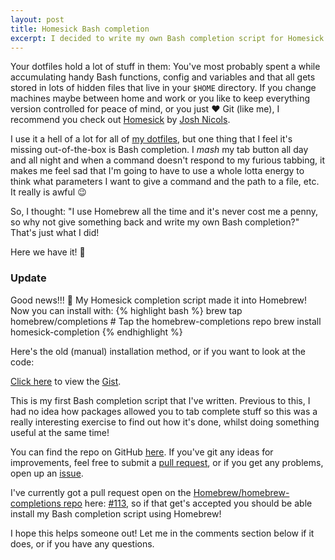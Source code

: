 ```yaml
---
layout: post
title: Homesick Bash completion
excerpt: I decided to write my own Bash completion script for Homesick.
---
```


Your dotfiles hold a lot of stuff in them: You've most probably spent a while accumulating handy Bash functions,
config and variables and that all gets stored in lots of hidden files that live in your `$HOME` directory. If you change
machines maybe between home and work or you like to keep everything version controlled for peace of mind, or you just
:heart: Git (like me), I recommend you check out [Homesick][homesick] by [Josh Nicols][josh-nicols].

I use it a hell of a lot for all of [my dotfiles][my-dotfiles], but one thing that I feel it's missing out-of-the-box
is Bash completion. I *mash* my tab button all day and all night and when a command doesn't respond to my furious
tabbing, it makes me feel sad that I'm going to have to use a whole lotta energy to think what parameters I want to
give a command and the path to a file, etc. It really is awful :wink:

So, I thought: "I use Homebrew all the time and it's never cost me a penny, so why not give something back and write
my own Bash completion?" That's just what I did!

Here we have it! :tada:

### Update
Good news!!! :confetti_ball: My Homesick completion script made it into Homebrew! Now you can install with:
{% highlight bash %}
brew tap homebrew/completions # Tap the homebrew-completions repo
brew install homesick-completion
{% endhighlight %}

Here's the old (manual) installation method, or if you want to look at the code:

<script src="https://gist.github.com/MasterRoot24/10f692638ff6975bbc2550b4a37c561e.js"></script>
<noscript><p><a href="https://gist.github.com/MasterRoot24/10f692638ff6975bbc2550b4a37c561e" target="_blank">Click here</a> to view 
the <a href="https://gist.github.com" target="_blank">Gist</a>.</p></noscript>

This is my first Bash completion script that I've written. Previous to this, I had no idea how packages allowed you to
tab complete stuff so this was a really interesting exercise to find out how it's done, whilst doing something useful
at the same time!

You can find the repo on GitHub [here][homesick-completion-repo]. If you've git any ideas for improvements, feel free
to submit a [pull request][pull-request], or if you get any problems, open up an [issue][issue].

I've currently got a pull request open on the [Homebrew/homebrew-completions repo][homebrew-completions] here:
[#113](https://github.com/Homebrew/homebrew-completions/pull/113), so if that get's accepted you should be able install
my Bash completion script using Homebrew!

I hope this helps someone out! Let me in the comments section below if it does, or if you have any questions.

[homesick]: https://github.com/technicalpickles/homesick
[josh-nicols]: https://github.com/technicalpickles
[my-dotfiles]: https://github.com/MasterRoot24/dotfiles
[homesick-completion-repo]: https://github.com/MasterRoot24/homesick-completion
[pull-request]: https://github.com/MasterRoot24/homesick-completion/pulls
[issue]: https://github.com/MasterRoot24/homesick-completion/issues
[homebrew-completions]: https://github.com/Homebrew/homebrew-completions
